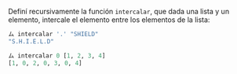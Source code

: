 Definí recursivamente la función `intercalar`, que dada una lista y un elemento, intercale el elemento entre los elementos de la lista:

```haskell
ム intercalar '.' "SHIELD"
"S.H.I.E.L.D"

ム intercalar 0 [1, 2, 3, 4]
[1, 0, 2, 0, 3, 0, 4]
```

